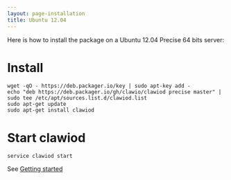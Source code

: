 ```yaml
---
layout: page-installation
title: Ubuntu 12.04
---
```


Here is how to install the package on a Ubuntu 12.04 Precise 64 bits server:

# Install

<div class=""><pre><code>wget <span class="hljs-attribute">-qO</span> <span class="hljs-subst">-</span> https:<span class="hljs-comment">//deb.packager.io/key | sudo apt-key add -</span>
echo <span class="hljs-string">"deb https://deb.packager.io/gh/clawio/clawiod precise master"</span> <span class="hljs-subst">|</span> sudo tee /etc/apt/sources<span class="hljs-built_in">.</span><span class="hljs-built_in">list</span><span class="hljs-built_in">.</span>d/clawiod<span class="hljs-built_in">.</span><span class="hljs-built_in">list</span>
sudo apt<span class="hljs-attribute">-get</span> update
sudo apt<span class="hljs-attribute">-get</span> install clawiod
</code></pre></div>

# Start clawiod

`service clawiod start`

See [Getting started](/documentation/getting_started)